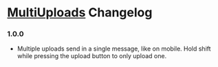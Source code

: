 # [MultiUploads](https://1lighty.github.io/BetterDiscordStuff/?plugin=MultiUploads "MultiUploads") Changelog

### 1.0.0
- Multiple uploads send in a single message, like on mobile. Hold shift while pressing the upload button to only upload one.
